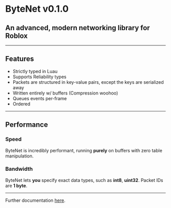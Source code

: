 # ByteNet v0.1.0

## An advanced, modern networking library for Roblox

---

## Features
- Strictly typed in Luau
- Supports Reliability types
- Packets are structured in key-value pairs, except the keys are serialized away
- Written entirely w/ buffers (Compression woohoo)
- Queues events per-frame
- Ordered

---

## Performance

### **Speed**

ByteNet is incredibly performant, running **purely** on buffers with zero table manipulation.

### **Bandwidth**

ByteNet lets **you** specify exact data types, such as **int8**, **uint32**. Packet IDs are **1 byte**.

---
Further documentation [here](https://ffrostflame.github.io/ByteNet/docs/intro).
